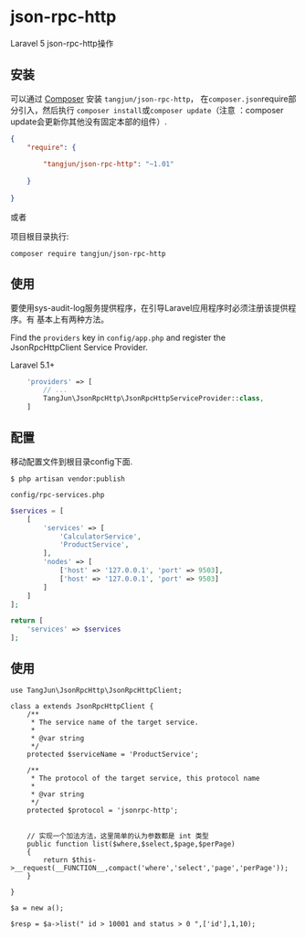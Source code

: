 # json-rpc-http
Laravel 5 json-rpc-http操作


## 安装

可以通过 [Composer](http://getcomposer.org) 安装
`tangjun/json-rpc-http`， 在`composer.json`require部分引入，然后执行 ```composer install```或```composer update```（注意 ：composer update会更新你其他没有固定本部的组件）.

```json
{
    "require": {
       
        "tangjun/json-rpc-http": "~1.01"
        
    }
   
}
```

或者

项目根目录执行:
```
composer require tangjun/json-rpc-http
```


## 使用

要使用sys-audit-log服务提供程序，在引导Laravel应用程序时必须注册该提供程序。有
基本上有两种方法。

Find the `providers` key in `config/app.php` and register the JsonRpcHttpClient Service Provider.

Laravel 5.1+
```php
    'providers' => [
        // ...
        TangJun\JsonRpcHttp\JsonRpcHttpServiceProvider::class,
    ]
```


## 配置

移动配置文件到根目录config下面.

```$ php artisan vendor:publish```

`config/rpc-services.php`

```php
$services = [
    [
        'services' => [
            'CalculatorService',
            'ProductService',
        ],
        'nodes' => [
            ['host' => '127.0.0.1', 'port' => 9503],
            ['host' => '127.0.0.1', 'port' => 9503]
        ]
    ]
];

return [
    'services' => $services
];

```
## 使用
```
use TangJun\JsonRpcHttp\JsonRpcHttpClient;

class a extends JsonRpcHttpClient {
    /**
     * The service name of the target service.
     *
     * @var string
     */
    protected $serviceName = 'ProductService';

    /**
     * The protocol of the target service, this protocol name
     *
     * @var string
     */
    protected $protocol = 'jsonrpc-http';


    // 实现一个加法方法，这里简单的认为参数都是 int 类型
    public function list($where,$select,$page,$perPage)
    {
        return $this->__request(__FUNCTION__,compact('where','select','page','perPage'));
    }

}

$a = new a();

$resp = $a->list(" id > 10001 and status > 0 ",['id'],1,10);

```





